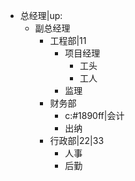 - 总经理|up:
	- 副总经理
		- 工程部|11
			- 项目经理
				- 工头
				- 工人
			- 监理
		- 财务部
			- c:#1890ff|会计
			- 出纳
		- 行政部|22|33
			- 人事
			- 后勤
